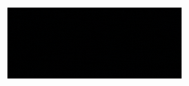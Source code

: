 <p align="center"><a href="https://floydcoder.github.io/"><img width="80%" alt="Hello, I'm Anurag. I do open source!" src="./assets/MS.gif" /></a></p>
